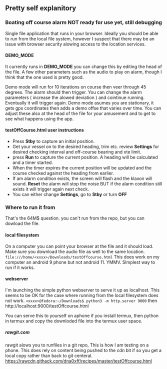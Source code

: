 ## Pretty self explanitory


### Boating off course alarm  NOT ready for use yet, still debugging
Single file application that runs in your browser. 
Ideally you should be able to run from the local file system, however I suspect that there may be an issue with browser security alowing access to the location services. 

#### DEMO_MODE
It currently runs in **DEMO_MODE**  you can change this by editing the head of the file. A few other parameters such as the audio to play on alarm, though I think that the one used is pretty good. 

Demo mode will run for 10 iterations on course then veer through 45 degrees. The alarm should then trigger. You can change the alarm parameters ( increase the alowed deviation ) and cointinue running. Eventually it will trigger again. 
Demo mode asumes you are stationary, it gets gps coordinates then adds a demo offse that varies over time. You can adjust these also at the head of the file for your amusement and to get to see what happens using the app.


#### testOffCourse.html user instructions
- Press **Stby** to capture an initial position.
- Get your vessel on to the desired heading, trim etc.
 review **Settings** for desired checking interval and off-course bearing and xte limit.
- press **Run** to capture the current position. A heading will be calculated and a timer started.
- When the timer expires  the current position will be updated and the course checked against the heading from earlier.
-  If am alarm condition exists, the screen will flash and the klaxon will sound.
**Reset** the alarm will stop the noise BUT if the alarm condition still exists it will trigger again next check.
- You can either change **Settings**, go to **Stby** or turn **OFF**

### Where to run it from
That's the 64M$ question. you can't run from the repo, but you can dowload the file. 
#### local filesystem
On a computer you can point your browser at the file and it should load. Make sure you download the audio file as well to the same location. 
`file:///home/<xxxx>/Downloads/testOffcourse.html`
This does work on my computer an android 9 phone but not android 11. YMMV. SImplest way to run if it works.

#### webserver
I'm launching the simple python webserver to serve it up as localhost. This seems to be OK for the case where running from the local filesystem does not work.
`<xxxx>@fedora:~/Downloads$ python3 -m http.server 9000`
then http://localhost:9000/testOffcourse.html

You can serve this to yourself on aphone if you install termux, then python in termux and copy the downloded file into the termux user space. 

##### rawgit.com
rawgit alows you to runfiles in a git repo, This is how I am testing on a phone. 
This does rely on content being pushed to the cdn bit if so you get a local copy rather than back to git centeral. 
https://rawcdn.githack.com/dna0xff/recipes/master/testOffcourse.html
